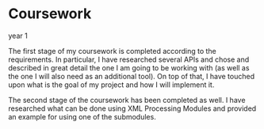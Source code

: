 # Coursework
year 1

The first stage of my coursework is completed according to the requirements. In particular, I have researched several APIs and chose and described in great detail the one I am going to be working with (as well as the one I will also need as an additional tool). On top of that, I have touched upon what is the goal of my project and how I will implement it.

The second stage of the coursework has been completed as well. I have researched what can be done using XML Processing Modules and provided an example for using one of the submodules. 
